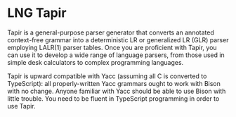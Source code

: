 # LNG Tapir

Tapir is a general-purpose parser generator that converts an annotated context-free grammar into a deterministic LR or generalized LR (GLR) parser employing LALR(1) parser tables. Once you are proficient with Tapir, you can use it to develop a wide range of language parsers, from those used in simple desk calculators to complex programming languages.

Tapir is upward compatible with Yacc (assuming all C is converted to TypeScript): all properly-written Yacc grammars ought to work with Bison with no change. Anyone familiar with Yacc should be able to use Bison with little trouble. You need to be fluent in TypeScript programming in order to use Tapir.
